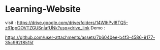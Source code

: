 # Learning-Website
visit : https://drive.google.com/drive/folders/14WlhPvl8TQ5-z61ppGOVTZGUSnIafUNk?usp=drive_link
Demo : 

https://github.com/user-attachments/assets/7b6040ee-b4f3-4586-9177-35c992f8515f

